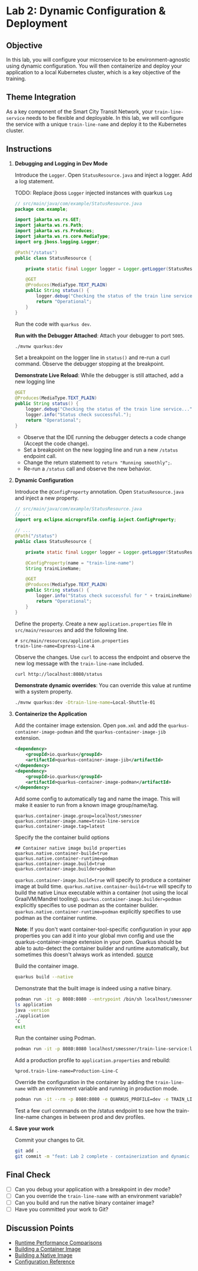 # Lab 2: Dynamic Configuration & Deployment

## Objective

In this lab, you will configure your microservice to be environment-agnostic using dynamic configuration. You will then containerize and deploy your application to a local Kubernetes cluster, which is a key objective of the training.

## Theme Integration

As a key component of the Smart City Transit Network, your `train-line-service` needs to be flexible and deployable. In this lab, we will configure the service with a unique `train-line-name` and deploy it to the Kubernetes cluster.

## Instructions

1.  **Debugging and Logging in Dev Mode**

    Introduce the `Logger`. Open `StatusResource.java` and inject a logger. Add a log statement.

    TODO: Replace jboss `Logger` injected instances with quarkus `Log`

    ```java
    // src/main/java/com/example/StatusResource.java
    package com.example;

    import jakarta.ws.rs.GET;
    import jakarta.ws.rs.Path;
    import jakarta.ws.rs.Produces;
    import jakarta.ws.rs.core.MediaType;
    import org.jboss.logging.Logger;

    @Path("/status")
    public class StatusResource {

        private static final Logger logger = Logger.getLogger(StatusResource.class);

        @GET
        @Produces(MediaType.TEXT_PLAIN)
        public String status() {
            logger.debug("Checking the status of the train line service...");
            return "Operational";
        }
    }
    ```

    Run the code with `quarkus dev`.

    **Run with the Debugger Attached**: Attach your debugger to port `5005`.

    ```bash
    ./mvnw quarkus:dev
    ```

    Set a breakpoint on the logger line in `status()` and re-run a curl command. Observe the debugger stopping at the breakpoint.

    **Demonstrate Live Reload**: While the debugger is still attached, add a new logging line
    
    ```java
    @GET
    @Produces(MediaType.TEXT_PLAIN)
    public String status() {
        logger.debug("Checking the status of the train line service...");
        logger.info("Status check successful.");
        return "Operational";
    }
    ```

    - Observe that the IDE running the debugger detects a code change (Accept the code change).
    - Set a breakpoint on the new logging line and run a new `/status` endpoint call.
    - Change the return statement to `return "Running smoothly";`.
    - Re-run a `/status` call and observe the new behavior.

2.  **Dynamic Configuration**

    Introduce the `@ConfigProperty` annotation. Open `StatusResource.java` and inject a new property.

    ```java
    // src/main/java/com/example/StatusResource.java
    // ...
    import org.eclipse.microprofile.config.inject.ConfigProperty;

    // ...
    @Path("/status")
    public class StatusResource {

        private static final Logger logger = Logger.getLogger(StatusResource.class);

        @ConfigProperty(name = "train-line-name")
        String trainLineName;

        @GET
        @Produces(MediaType.TEXT_PLAIN)
        public String status() {
            logger.info("Status check successful for " + trainLineName);
            return "Operational";
        }
    }
    ```

    Define the property. Create a new `application.properties` file in `src/main/resources` and add the following line.

    ```properties
    # src/main/resources/application.properties
    train-line-name=Express-Line-A
    ```

    Observe the changes. Use `curl` to access the endpoint and observe the new log message with the `train-line-name` included.
    ```bash
    curl http://localhost:8080/status
    ```

    **Demonstrate dynamic overrides**: You can override this value at runtime with a system property.

    ```bash
    ./mvnw quarkus:dev -Dtrain-line-name=Local-Shuttle-01
    ```

3.  **Containerize the Application**

    Add the container image extension. Open `pom.xml` and add the `quarkus-container-image-podman` and the `quarkus-container-image-jib` extension.

    ```xml
    <dependency>
        <groupId>io.quarkus</groupId>
        <artifactId>quarkus-container-image-jib</artifactId>
    </dependency>
    <dependency>
        <groupId>io.quarkus</groupId>
        <artifactId>quarkus-container-image-podman</artifactId>
    </dependency>
    ```

    Add some config to automatically tag and name the image. This will make it easier to run from a known image group/name/tag.

    ```properties
    quarkus.container-image.group=localhost/smessner
    quarkus.container-image.name=train-line-service
    quarkus.container-image.tag=latest
    ```

    Specify the the container build options

    ```properties
    ## Container native image build properties
    quarkus.native.container-build=true
    quarkus.native.container-runtime=podman
    quarkus.container-image.build=true
    quarkus.container-image.builder=podman
    ```

    `quarkus.container-image.build=true` will specify to produce a container image at build time.
    `quarkus.native.container-build=true` will specify to build the native Linux executable within a container (not using the local GraalVM/Mandrel tooling).
    `quarkus.container-image.builder=podman` explicitly specifies to use podman as the container builder.
    `quarkus.native.container-runtime=podman` explicitly specifies to use podman as the container runtime.

    **Note**: If you don't want container-tool-specific configuration in your app properties you can add it into your global mvn config and use the quarkus-container-image extension in your pom. Quarkus should be able to auto-detect the container builder and runtime automatically, but sometimes this doesn't always work as intended. [source](https://quarkus.io/guides/building-native-image#container-runtime)

    Build the container image.

    ```bash
    quarkus build --native
    ```

    Demonstrate that the built image is indeed using a native binary.

    ```bash
    podman run -it -p 8080:8080 --entrypoint /bin/sh localhost/smessner/train-line-service:latest
    ls application
    java -version
    ./application
    ˆC
    exit
    ```

    Run the container using Podman.

    ```bash
    podman run -it -p 8080:8080 localhost/smessner/train-line-service:latest
    ```
    
    Add a production profile to `application.properties` and rebuild:
    ```properties
    %prod.train-line-name=Production-Line-C
    ```

    Override the configuration in the container by adding the `train-line-name` with an environment variable and running in production mode.

    ```bash
    podman run -it --rm -p 8080:8080 -e QUARKUS_PROFILE=dev -e TRAIN_LINE_NAME=Express-Line-B localhost/smessner/train-line-service:latest
    ```

    Test a few curl commands on the /status endpoint to see how the train-line-name changes in between prod and dev profiles.

4.  **Save your work**

    Commit your changes to Git.

    ```bash
    git add .
    git commit -m "feat: Lab 2 complete - containerization and dynamic configuration"
    ```

## Final Check

- [ ] Can you debug your application with a breakpoint in dev mode?
- [ ] Can you override the `train-line-name` with an environment variable?
- [ ] Can you build and run the native binary container image?
- [ ] Have you committed your work to Git?

## Discussion Points

 - [Runtime Performance Comparisons](https://quarkus.io/blog/runtime-performance/)
 - [Building a Container Image](https://quarkus.io/guides/container-image#building)
 - [Building a Native Image](https://quarkus.io/guides/building-native-image#container-runtime)
 - [Configuration Reference](https://quarkus.io/guides/config-reference)